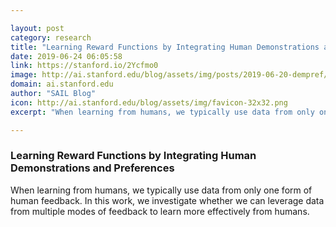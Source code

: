 ```yaml
---

layout: post
category: research
title: "Learning Reward Functions by Integrating Human Demonstrations and Preferences"
date: 2019-06-24 06:05:58
link: https://stanford.io/2Ycfmo0
image: http://ai.stanford.edu/blog/assets/img/posts/2019-06-20-dempref/schem.png
domain: ai.stanford.edu
author: "SAIL Blog"
icon: http://ai.stanford.edu/blog/assets/img/favicon-32x32.png
excerpt: "When learning from humans, we typically use data from only one form of human feedback. In this work, we investigate whether we can leverage data from multiple modes of feedback to learn more effectively from humans."

---
```


### Learning Reward Functions by Integrating Human Demonstrations and Preferences

When learning from humans, we typically use data from only one form of human feedback. In this work, we investigate whether we can leverage data from multiple modes of feedback to learn more effectively from humans.